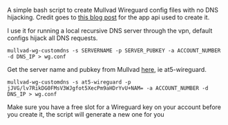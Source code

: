 A simple bash script to create Mullvad Wireguard config files with no DNS hijacking. Credit goes to [this blog post](https://schnerring.net/blog/use-custom-dns-servers-with-mullvad-and-any-wireguard-client/) for the app api used to create it.

I use it for running a local recursive DNS server through the vpn, default configs hijack all DNS requests.

```
mullvad-wg-customdns -s SERVERNAME -p SERVER_PUBKEY -a ACCOUNT_NUMBER -d DNS_IP > wg.conf
```
Get the server name and pubkey from Mullvad [here](https://mullvad.net/en/servers/), ie at5-wireguard.

```
mullvad-wg-customdns -s at5-wireguard -p jJVG/lv7RikDG0FMsV3WJgfot5XecPm9aHDrYvU+NAM= -a ACCOUNT_NUMBER -d DNS_IP > wg.conf
```

Make sure you have a free slot for a Wireguard key on your account before you create it, the script will generate a new one for you
